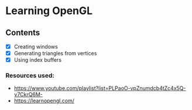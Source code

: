 # Learning OpenGL

## Contents
 - [x] Creating windows
 - [x] Generating triangles from vertices
 - [x] Using index buffers

### Resources used:
 - https://www.youtube.com/playlist?list=PLPaoO-vpZnumdcb4tZc4x5Q-v7CkrQ6M-
 - https://learnopengl.com/